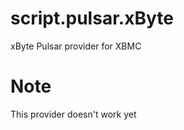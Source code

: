 script.pulsar.xByte
==========================

xByte Pulsar provider for XBMC

Note
==========================
This provider doesn't work yet
